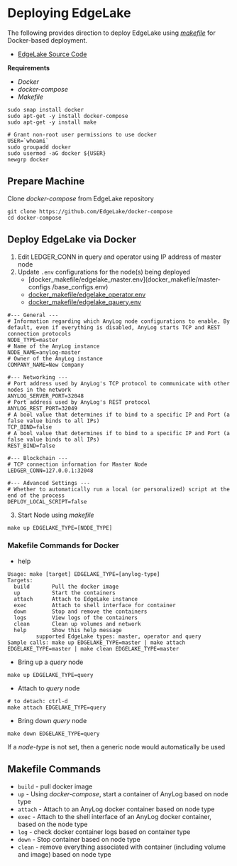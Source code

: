 # Deploying EdgeLake

The following provides direction to deploy EdgeLake using [_makefile_](Makefile) for Docker-based deployment.

* [EdgeLake Source Code](https://github.com/EdgeLake/EdgeLake)

**Requirements**
* _Docker_
* _docker-compose_
* _Makefile_
```shell
sudo snap install docker
sudo apt-get -y install docker-compose 
sudo apt-get -y install make
 
# Grant non-root user permissions to use docker
USER=`whoami` 
sudo groupadd docker 
sudo usermod -aG docker ${USER} 
newgrp docker
```

## Prepare Machine
Clone _docker-compose_ from EdgeLake repository
```shell
git clone https://github.com/EdgeLake/docker-compose
cd docker-compose
```

## Deploy EdgeLake via Docker 
1. Edit LEDGER_CONN in query and operator using IP address of master node
2. Update `.env` configurations for the node(s) being deployed 
   * [docker_makefile/edgelake_master.env](docker_makefile/master-configs /base_configs.env)
   * [docker_makefile/edgelake_operator.env](docker_makefile/operator-configs/base_configs.env)
   * [docker_makefile/edgelake_qauery.env](docker_makefile/query-configs/base_configs.env)

```dotenv
#--- General ---
# Information regarding which AnyLog node configurations to enable. By default, even if everything is disabled, AnyLog starts TCP and REST connection protocols
NODE_TYPE=master
# Name of the AnyLog instance
NODE_NAME=anylog-master
# Owner of the AnyLog instance
COMPANY_NAME=New Company

#--- Networking ---
# Port address used by AnyLog's TCP protocol to communicate with other nodes in the network
ANYLOG_SERVER_PORT=32048
# Port address used by AnyLog's REST protocol
ANYLOG_REST_PORT=32049
# A bool value that determines if to bind to a specific IP and Port (a false value binds to all IPs)
TCP_BIND=false
# A bool value that determines if to bind to a specific IP and Port (a false value binds to all IPs)
REST_BIND=false

#--- Blockchain ---
# TCP connection information for Master Node
LEDGER_CONN=127.0.0.1:32048

#--- Advanced Settings ---
# Whether to automatically run a local (or personalized) script at the end of the process
DEPLOY_LOCAL_SCRIPT=false
```

3. Start Node using _makefile_
```shell
make up EDGELAKE_TYPE=[NODE_TYPE]
```

### Makefile Commands for Docker
* help
```shell
Usage: make [target] EDGELAKE_TYPE=[anylog-type]
Targets:
  build       Pull the docker image
  up          Start the containers
  attach      Attach to EdgeLake instance
  exec        Attach to shell interface for container
  down        Stop and remove the containers
  logs        View logs of the containers
  clean       Clean up volumes and network
  help        Show this help message
         supported EdgeLake types: master, operator and query
Sample calls: make up EDGELAKE_TYPE=master | make attach EDGELAKE_TYPE=master | make clean EDGELAKE_TYPE=master
```

* Bring up a _query_ node
```shell
make up EDGELAKE_TYPE=query
```

* Attach to _query_ node
```shell
# to detach: ctrl-d
make attach EDGELAKE_TYPE=query  
```

* Bring down _query_ node
```shell
make down EDGELAKE_TYPE=query
```
If a _node-type_ is not set, then a generic node would automatically be used    



## Makefile Commands 
* `build` - pull docker image 
* `up` - Using _docker-compose_, start a container of AnyLog based on node type
* `attach` - Attach to an AnyLog docker container based on node type
* `exec` - Attach to the shell interface of an AnyLog docker container, based on the node type 
* `log` - check docker container logs based on container type
* `down` - Stop container based on node type 
* `clean` - remove everything associated with container (including volume and image) based on node type
 


